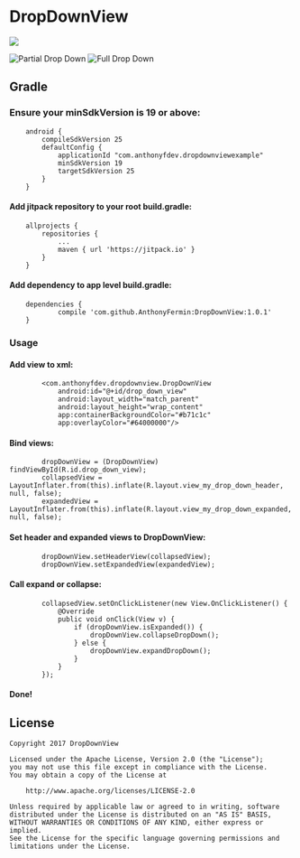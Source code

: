 # DropDownView

[![](https://jitpack.io/v/AnthonyFermin/DropDownView.svg)](https://jitpack.io/#AnthonyFermin/DropDownView)

![Partial Drop Down](https://media.giphy.com/media/26FmQTErmydlNAvks/giphy.gif) ![Full Drop Down](https://media.giphy.com/media/3oKIPeHezv11Zk6y5i/giphy.gif)

## Gradle

### Ensure your minSdkVersion is 19 or above:

```
    android {
        compileSdkVersion 25
        defaultConfig {
            applicationId "com.anthonyfdev.dropdownviewexample"
            minSdkVersion 19
            targetSdkVersion 25
        }
    }
```

#### Add jitpack repository to your root build.gradle:
```
	allprojects {
		repositories {
			...
			maven { url 'https://jitpack.io' }
		}
	}
```

#### Add dependency to app level build.gradle:
```
	dependencies {
	        compile 'com.github.AnthonyFermin:DropDownView:1.0.1'
	}

```

### Usage

#### Add view to xml:
```
        <com.anthonyfdev.dropdownview.DropDownView
            android:id="@+id/drop_down_view"
            android:layout_width="match_parent"
            android:layout_height="wrap_content"
            app:containerBackgroundColor="#b71c1c"
            app:overlayColor="#64000000"/>
```

#### Bind views:
```
        dropDownView = (DropDownView) findViewById(R.id.drop_down_view);
        collapsedView = LayoutInflater.from(this).inflate(R.layout.view_my_drop_down_header, null, false);
        expandedView = LayoutInflater.from(this).inflate(R.layout.view_my_drop_down_expanded, null, false);
```

#### Set header and expanded views to DropDownView:
```
        dropDownView.setHeaderView(collapsedView);
        dropDownView.setExpandedView(expandedView);
```

#### Call expand or collapse:
```
        collapsedView.setOnClickListener(new View.OnClickListener() {
            @Override
            public void onClick(View v) {
                if (dropDownView.isExpanded()) {
                    dropDownView.collapseDropDown();
                } else {
                    dropDownView.expandDropDown();
                }
            }
        });
```

#### Done!

## License

```
Copyright 2017 DropDownView

Licensed under the Apache License, Version 2.0 (the "License");
you may not use this file except in compliance with the License.
You may obtain a copy of the License at

    http://www.apache.org/licenses/LICENSE-2.0
    
Unless required by applicable law or agreed to in writing, software
distributed under the License is distributed on an "AS IS" BASIS,
WITHOUT WARRANTIES OR CONDITIONS OF ANY KIND, either express or implied.
See the License for the specific language governing permissions and
limitations under the License.
```
